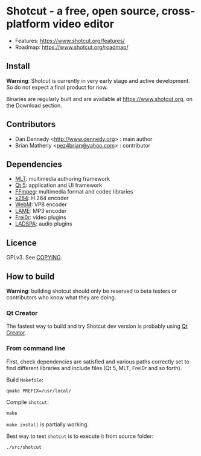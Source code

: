 # Shotcut - a free, open source, cross-platform **video editor**

- Features: https://www.shotcut.org/features/
- Roadmap: https://www.shotcut.org/roadmap/

## Install

**Warning**: Shotcut is currently in very early stage and active development. So do not expect a final product for now.

Binaries are regularly built and are available at https://www.shotcut.org, on the Download section.

## Contributors

- Dan Dennedy <<http://www.dennedy.org>> : main author
- Brian Matherly <<pez4brian@yahoo.com>> : contributor

## Dependencies

- [MLT](http://www.mltframework.org/): multimedia authoring framework
- [Qt 5](http://qt-project.org/): application and UI framework
- [FFmpeg](http://www.ffmpeg.org/): multimedia format and codec libraries
- [x264](http://www.videolan.org/developers/x264.html): H.264 encoder
- [WebM](http://www.webmproject.org/): VP8 encoder
- [LAME](http://lame.sourceforge.net/): MP3 encoder
- [Frei0r](http://www.dyne.org/software/frei0r/): video plugins
- [LADSPA](http://www.ladspa.org/): audio plugins

## Licence

GPLv3. See [COPYING](COPYING).

## How to build

**Warning**: building shotcut should only be reserved to beta testers or contributors who know what they are doing.

### Qt Creator

The fastest way to build and try Shotcut dev version is probably using [Qt Creator](http://qt-project.org/downloads#qt-creator).

### From command line

First, check dependencies are satisfied and various paths correctly set to find different libraries and include files (Qt 5, MLT, Frei0r and so forth).

Build `Makefile`:

```
qmake PREFIX=/usr/local/
```
Compile `shotcut`:

```
make
```

`make install` is partially working.

Best way to test `shotcut` is to execute it from source folder:

```
./src/shotcut
```

